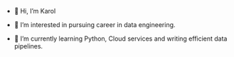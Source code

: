 - 👋 Hi, I’m Karol
  
- 👀 I’m interested in pursuing career in data engineering.
  
- 🌱 I’m currently learning Python, Cloud services and writing efficient data pipelines.

<!---
KarolG002/KarolG002 is a ✨ special ✨ repository because its `README.md` (this file) appears on your GitHub profile.
You can click the Preview link to take a look at your changes.
--->
